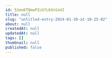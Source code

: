 ```yaml
---
id: 51mo6TQmwPZcGfL6XnSxU2
title: null
slug: "untitled-entry-2024-01-30-at-10-25-02"
about: null
createdAt: null
updatedAt: null
tags: []
thumbnail: null
published: false
---
```

